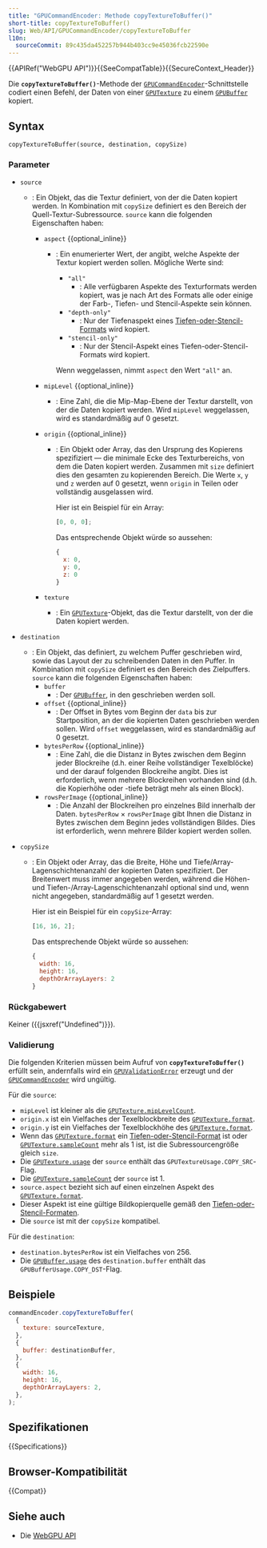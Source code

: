 ```yaml
---
title: "GPUCommandEncoder: Methode copyTextureToBuffer()"
short-title: copyTextureToBuffer()
slug: Web/API/GPUCommandEncoder/copyTextureToBuffer
l10n:
  sourceCommit: 89c435da452257b944b403cc9e45036fcb22590e
---
```


{{APIRef("WebGPU API")}}{{SeeCompatTable}}{{SecureContext_Header}}

Die **`copyTextureToBuffer()`**-Methode der [`GPUCommandEncoder`](/de/docs/Web/API/GPUCommandEncoder)-Schnittstelle codiert einen Befehl, der Daten von einer [`GPUTexture`](/de/docs/Web/API/GPUTexture) zu einem [`GPUBuffer`](/de/docs/Web/API/GPUBuffer) kopiert.

## Syntax

```js-nolint
copyTextureToBuffer(source, destination, copySize)
```

### Parameter

- `source`

  - : Ein Objekt, das die Textur definiert, von der die Daten kopiert werden. In Kombination mit `copySize` definiert es den Bereich der Quell-Textur-Subressource. `source` kann die folgenden Eigenschaften haben:

    - `aspect` {{optional_inline}}

      - : Ein enumerierter Wert, der angibt, welche Aspekte der Textur kopiert werden sollen. Mögliche Werte sind:

        - `"all"`
          - : Alle verfügbaren Aspekte des Texturformats werden kopiert, was je nach Art des Formats alle oder einige der Farb-, Tiefen- und Stencil-Aspekte sein können.
        - `"depth-only"`
          - : Nur der Tiefenaspekt eines [Tiefen-oder-Stencil-Formats](https://gpuweb.github.io/gpuweb/#combined-depth-stencil-format) wird kopiert.
        - `"stencil-only"`
          - : Nur der Stencil-Aspekt eines Tiefen-oder-Stencil-Formats wird kopiert.

        Wenn weggelassen, nimmt `aspect` den Wert `"all"` an.

    - `mipLevel` {{optional_inline}}
      - : Eine Zahl, die die Mip-Map-Ebene der Textur darstellt, von der die Daten kopiert werden. Wird `mipLevel` weggelassen, wird es standardmäßig auf 0 gesetzt.
    - `origin` {{optional_inline}}

      - : Ein Objekt oder Array, das den Ursprung des Kopierens spezifiziert — die minimale Ecke des Texturbereichs, von dem die Daten kopiert werden. Zusammen mit `size` definiert dies den gesamten zu kopierenden Bereich. Die Werte `x`, `y` und `z` werden auf 0 gesetzt, wenn `origin` in Teilen oder vollständig ausgelassen wird.

        Hier ist ein Beispiel für ein Array:

        ```js
        [0, 0, 0];
        ```

        Das entsprechende Objekt würde so aussehen:

        ```js
        {
          x: 0,
          y: 0,
          z: 0
        }
        ```

    - `texture`
      - : Ein [`GPUTexture`](/de/docs/Web/API/GPUTexture)-Objekt, das die Textur darstellt, von der die Daten kopiert werden.

- `destination`

  - : Ein Objekt, das definiert, zu welchem Puffer geschrieben wird, sowie das Layout der zu schreibenden Daten in den Puffer. In Kombination mit `copySize` definiert es den Bereich des Zielpuffers. `source` kann die folgenden Eigenschaften haben:
    - `buffer`
      - : Der [`GPUBuffer`](/de/docs/Web/API/GPUBuffer), in den geschrieben werden soll.
    - `offset` {{optional_inline}}
      - : Der Offset in Bytes vom Beginn der `data` bis zur Startposition, an der die kopierten Daten geschrieben werden sollen. Wird `offset` weggelassen, wird es standardmäßig auf 0 gesetzt.
    - `bytesPerRow` {{optional_inline}}
      - : Eine Zahl, die die Distanz in Bytes zwischen dem Beginn jeder Blockreihe (d.h. einer Reihe vollständiger Texelblöcke) und der darauf folgenden Blockreihe angibt. Dies ist erforderlich, wenn mehrere Blockreihen vorhanden sind (d.h. die Kopierhöhe oder -tiefe beträgt mehr als einen Block).
    - `rowsPerImage` {{optional_inline}}
      - : Die Anzahl der Blockreihen pro einzelnes Bild innerhalb der Daten. `bytesPerRow` &times; `rowsPerImage` gibt Ihnen die Distanz in Bytes zwischen dem Beginn jedes vollständigen Bildes. Dies ist erforderlich, wenn mehrere Bilder kopiert werden sollen.

- `copySize`

  - : Ein Objekt oder Array, das die Breite, Höhe und Tiefe/Array-Lagenschichtenanzahl der kopierten Daten spezifiziert. Der Breitenwert muss immer angegeben werden, während die Höhen- und Tiefen-/Array-Lagenschichtenanzahl optional sind und, wenn nicht angegeben, standardmäßig auf 1 gesetzt werden.

    Hier ist ein Beispiel für ein `copySize`-Array:

    ```js
    [16, 16, 2];
    ```

    Das entsprechende Objekt würde so aussehen:

    ```js
    {
      width: 16,
      height: 16,
      depthOrArrayLayers: 2
    }
    ```

### Rückgabewert

Keiner ({{jsxref("Undefined")}}).

### Validierung

Die folgenden Kriterien müssen beim Aufruf von **`copyTextureToBuffer()`** erfüllt sein, andernfalls wird ein [`GPUValidationError`](/de/docs/Web/API/GPUValidationError) erzeugt und der [`GPUCommandEncoder`](/de/docs/Web/API/GPUCommandEncoder) wird ungültig.

Für die `source`:

- `mipLevel` ist kleiner als die [`GPUTexture.mipLevelCount`](/de/docs/Web/API/GPUTexture/mipLevelCount).
- `origin.x` ist ein Vielfaches der Texelblockbreite des [`GPUTexture.format`](/de/docs/Web/API/GPUTexture/format).
- `origin.y` ist ein Vielfaches der Texelblockhöhe des [`GPUTexture.format`](/de/docs/Web/API/GPUTexture/format).
- Wenn das [`GPUTexture.format`](/de/docs/Web/API/GPUTexture/format) ein [Tiefen-oder-Stencil-Format](https://gpuweb.github.io/gpuweb/#combined-depth-stencil-format) ist oder [`GPUTexture.sampleCount`](/de/docs/Web/API/GPUTexture/sampleCount) mehr als 1 ist, ist die Subressourcengröße gleich `size`.
- Die [`GPUTexture.usage`](/de/docs/Web/API/GPUTexture/usage) der `source` enthält das `GPUTextureUsage.COPY_SRC`-Flag.
- Die [`GPUTexture.sampleCount`](/de/docs/Web/API/GPUTexture/sampleCount) der `source` ist 1.
- `source.aspect` bezieht sich auf einen einzelnen Aspekt des [`GPUTexture.format`](/de/docs/Web/API/GPUTexture/format).
- Dieser Aspekt ist eine gültige Bildkopierquelle gemäß den [Tiefen-oder-Stencil-Formaten](https://gpuweb.github.io/gpuweb/#combined-depth-stencil-format).
- Die `source` ist mit der `copySize` kompatibel.

Für die `destination`:

- `destination.bytesPerRow` ist ein Vielfaches von 256.
- Die [`GPUBuffer.usage`](/de/docs/Web/API/GPUBuffer/usage) des `destination.buffer` enthält das `GPUBufferUsage.COPY_DST`-Flag.

## Beispiele

```js
commandEncoder.copyTextureToBuffer(
  {
    texture: sourceTexture,
  },
  {
    buffer: destinationBuffer,
  },
  {
    width: 16,
    height: 16,
    depthOrArrayLayers: 2,
  },
);
```

## Spezifikationen

{{Specifications}}

## Browser-Kompatibilität

{{Compat}}

## Siehe auch

- Die [WebGPU API](/de/docs/Web/API/WebGPU_API)
